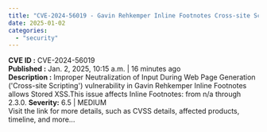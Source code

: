 ```yaml
---
title: "CVE-2024-56019 - Gavin Rehkemper Inline Footnotes Cross-site Scripting Vulnerability"
date: 2025-01-02
categories: 
  - "security"
---
```


**CVE ID :** CVE-2024-56019  
**Published :** Jan. 2, 2025, 10:15 a.m. | 16 minutes ago  
**Description :** Improper Neutralization of Input During Web Page Generation ('Cross-site Scripting') vulnerability in Gavin Rehkemper Inline Footnotes allows Stored XSS.This issue affects Inline Footnotes: from n/a through 2.3.0. 
**Severity:** 6.5 | MEDIUM  
Visit the link for more details, such as CVSS details, affected products, timeline, and more...

